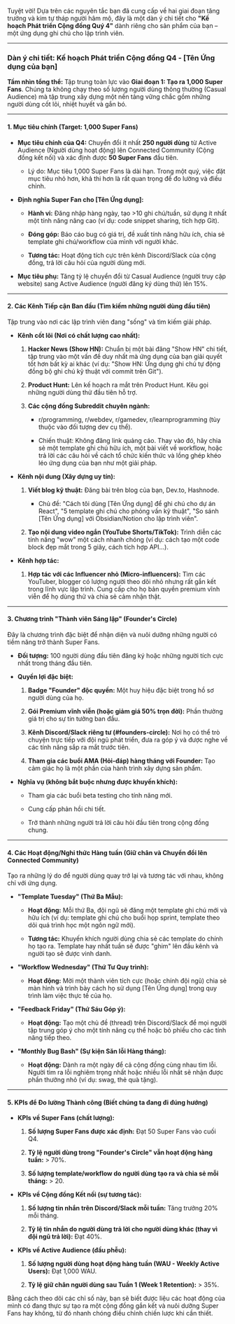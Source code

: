 Tuyệt vời! Dựa trên các nguyên tắc bạn đã cung cấp về hai giai đoạn tăng trưởng và kim tự tháp người hâm mộ, đây là một dàn ý chi tiết cho **"Kế hoạch Phát triển Cộng đồng Quý 4"** dành riêng cho sản phẩm của bạn – một ứng dụng ghi chú cho lập trình viên.

---

### **Dàn ý chi tiết: Kế hoạch Phát triển Cộng đồng Q4 - [Tên Ứng dụng của bạn]**

**Tầm nhìn tổng thể:** Tập trung toàn lực vào **Giai đoạn 1: Tạo ra 1,000 Super Fans**. Chúng ta không chạy theo số lượng người dùng thông thường (Casual Audience) mà tập trung xây dựng một nền tảng vững chắc gồm những người dùng cốt lõi, nhiệt huyết và gắn bó.

---

#### **1. Mục tiêu chính (Target: 1,000 Super Fans)**

- **Mục tiêu chính của Q4:** Chuyển đổi ít nhất **250 người dùng** từ Active Audience (Người dùng hoạt động) lên Connected Community (Cộng đồng kết nối) và xác định được **50 Super Fans** đầu tiên.
    
    - Lý do: Mục tiêu 1,000 Super Fans là dài hạn. Trong một quý, việc đặt mục tiêu nhỏ hơn, khả thi hơn là rất quan trọng để đo lường và điều chỉnh.
        
- **Định nghĩa Super Fan cho [Tên Ứng dụng]:**
    
    - **Hành vi:** Đăng nhập hàng ngày, tạo >10 ghi chú/tuần, sử dụng ít nhất một tính năng nâng cao (ví dụ: code snippet sharing, tích hợp Git).
        
    - **Đóng góp:** Báo cáo bug có giá trị, đề xuất tính năng hữu ích, chia sẻ template ghi chú/workflow của mình với người khác.
        
    - **Tương tác:** Hoạt động tích cực trên kênh Discord/Slack của cộng đồng, trả lời câu hỏi của người dùng mới.
        
- **Mục tiêu phụ:** Tăng tỷ lệ chuyển đổi từ Casual Audience (người truy cập website) sang Active Audience (người đăng ký dùng thử) lên 15%.
    

---

#### **2. Các Kênh Tiếp cận Ban đầu (Tìm kiếm những người dùng đầu tiên)**

Tập trung vào nơi các lập trình viên đang "sống" và tìm kiếm giải pháp.

- **Kênh cốt lõi (Nơi có chất lượng cao nhất):**
    
    1. **Hacker News (Show HN):** Chuẩn bị một bài đăng "Show HN" chi tiết, tập trung vào một vấn đề duy nhất mà ứng dụng của bạn giải quyết tốt hơn bất kỳ ai khác (ví dụ: "Show HN: Ứng dụng ghi chú tự động đồng bộ ghi chú kỹ thuật với commit trên Git").
        
    2. **Product Hunt:** Lên kế hoạch ra mắt trên Product Hunt. Kêu gọi những người dùng thử đầu tiên hỗ trợ.
        
    3. **Các cộng đồng Subreddit chuyên ngành:**
        
        - r/programming, r/webdev, r/gamedev, r/learnprogramming (tùy thuộc vào đối tượng dev cụ thể).
            
        - Chiến thuật: Không đăng link quảng cáo. Thay vào đó, hãy chia sẻ một template ghi chú hữu ích, một bài viết về workflow, hoặc trả lời các câu hỏi về cách tổ chức kiến thức và lồng ghép khéo léo ứng dụng của bạn như một giải pháp.
            
- **Kênh nội dung (Xây dựng uy tín):**
    
    1. **Viết blog kỹ thuật:** Đăng bài trên blog của bạn, Dev.to, Hashnode.
        
        - Chủ đề: "Cách tôi dùng [Tên Ứng dụng] để ghi chú cho dự án React", "5 template ghi chú cho phỏng vấn kỹ thuật", "So sánh [Tên Ứng dụng] với Obsidian/Notion cho lập trình viên".
            
    2. **Tạo nội dung video ngắn (YouTube Shorts/TikTok):** Trình diễn các tính năng "wow" một cách nhanh chóng (ví dụ: cách tạo một code block đẹp mắt trong 5 giây, cách tích hợp API...).
        
- **Kênh hợp tác:**
    
    1. **Hợp tác với các Influencer nhỏ (Micro-influencers):** Tìm các YouTuber, blogger có lượng người theo dõi nhỏ nhưng rất gắn kết trong lĩnh vực lập trình. Cung cấp cho họ bản quyền premium vĩnh viễn để họ dùng thử và chia sẻ cảm nhận thật.
        

---

#### **3. Chương trình "Thành viên Sáng lập" (Founder's Circle)**

Đây là chương trình đặc biệt để nhận diện và nuôi dưỡng những người có tiềm năng trở thành Super Fans.

- **Đối tượng:** 100 người dùng đầu tiên đăng ký hoặc những người tích cực nhất trong tháng đầu tiên.
    
- **Quyền lợi đặc biệt:**
    
    1. **Badge "Founder" độc quyền:** Một huy hiệu đặc biệt trong hồ sơ người dùng của họ.
        
    2. **Gói Premium vĩnh viễn (hoặc giảm giá 50% trọn đời):** Phần thưởng giá trị cho sự tin tưởng ban đầu.
        
    3. **Kênh Discord/Slack riêng tư (#founders-circle):** Nơi họ có thể trò chuyện trực tiếp với đội ngũ phát triển, đưa ra góp ý và được nghe về các tính năng sắp ra mắt trước tiên.
        
    4. **Tham gia các buổi AMA (Hỏi-đáp) hàng tháng với Founder:** Tạo cảm giác họ là một phần của hành trình xây dựng sản phẩm.
        
- **Nghĩa vụ (không bắt buộc nhưng được khuyến khích):**
    
    - Tham gia các buổi beta testing cho tính năng mới.
        
    - Cung cấp phản hồi chi tiết.
        
    - Trở thành những người trả lời câu hỏi đầu tiên trong cộng đồng chung.
        

---

#### **4. Các Hoạt động/Nghi thức Hàng tuần (Giữ chân và Chuyển đổi lên Connected Community)**

Tạo ra những lý do để người dùng quay trở lại và tương tác với nhau, không chỉ với ứng dụng.

- **"Template Tuesday" (Thứ Ba Mẫu):**
    
    - **Hoạt động:** Mỗi thứ Ba, đội ngũ sẽ đăng một template ghi chú mới và hữu ích (ví dụ: template ghi chú cho buổi họp sprint, template theo dõi quá trình học một ngôn ngữ mới).
        
    - **Tương tác:** Khuyến khích người dùng chia sẻ các template do chính họ tạo ra. Template hay nhất tuần sẽ được "ghim" lên đầu kênh và người tạo sẽ được vinh danh.
        
- **"Workflow Wednesday" (Thứ Tư Quy trình):**
    
    - **Hoạt động:** Mời một thành viên tích cực (hoặc chính đội ngũ) chia sẻ màn hình và trình bày cách họ sử dụng [Tên Ứng dụng] trong quy trình làm việc thực tế của họ.
        
- **"Feedback Friday" (Thứ Sáu Góp ý):**
    
    - **Hoạt động:** Tạo một chủ đề (thread) trên Discord/Slack để mọi người tập trung góp ý cho một tính năng cụ thể hoặc bỏ phiếu cho các tính năng tiếp theo.
        
- **"Monthly Bug Bash" (Sự kiện Săn lỗi Hàng tháng):**
    
    - **Hoạt động:** Dành ra một ngày để cả cộng đồng cùng nhau tìm lỗi. Người tìm ra lỗi nghiêm trọng nhất hoặc nhiều lỗi nhất sẽ nhận được phần thưởng nhỏ (ví dụ: swag, thẻ quà tặng).
        

---

#### **5. KPIs để Đo lường Thành công (Biết chúng ta đang đi đúng hướng)**

- **KPIs về Super Fans (chất lượng):**
    
    1. **Số lượng Super Fans được xác định:** Đạt 50 Super Fans vào cuối Q4.
        
    2. **Tỷ lệ người dùng trong "Founder's Circle" vẫn hoạt động hàng tuần:** > 70%.
        
    3. **Số lượng template/workflow do người dùng tạo ra và chia sẻ mỗi tháng:** > 20.
        
- **KPIs về Cộng đồng Kết nối (sự tương tác):**
    
    1. **Số lượng tin nhắn trên Discord/Slack mỗi tuần:** Tăng trưởng 20% mỗi tháng.
        
    2. **Tỷ lệ tin nhắn do người dùng trả lời cho người dùng khác (thay vì đội ngũ trả lời):** Đạt 40%.
        
- **KPIs về Active Audience (đầu phễu):**
    
    1. **Số lượng người dùng hoạt động hàng tuần (WAU - Weekly Active Users):** Đạt 1,000 WAU.
        
    2. **Tỷ lệ giữ chân người dùng sau Tuần 1 (Week 1 Retention):** > 35%.
        

Bằng cách theo dõi các chỉ số này, bạn sẽ biết được liệu các hoạt động của mình có đang thực sự tạo ra một cộng đồng gắn kết và nuôi dưỡng Super Fans hay không, từ đó nhanh chóng điều chỉnh chiến lược khi cần thiết.
